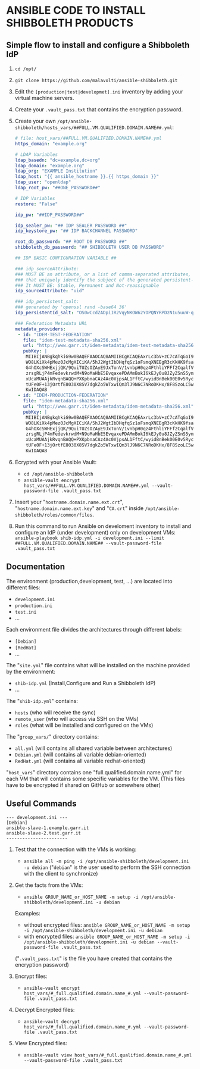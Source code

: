 # ANSIBLE CODE TO INSTALL SHIBBOLETH PRODUCTS

## Simple flow to install and configure a Shibboleth IdP

1. ```cd /opt/```

2. ```git clone https://github.com/malavolti/ansible-shibboleth.git```

3. Edit the ```[production|test|developmet].ini``` inventory by adding your virtual machine servers.

4. Create your ```.vault_pass.txt``` that contains the encryption password.

5. Create your own ```/opt/ansible-shibboleth/hosts_vars/##FULL.VM.QUALIFIED.DOMAIN.NAME##.yml```:
    ```yaml
    # file: host_vars/##FULL.VM.QUALIFIED.DOMAIN.NAME##.yml
    https_domain: "example.org"
    
    # LDAP Variables
    ldap_basedn: "dc=example,dc=org"
    ldap_domain: "example.org"
    ldap_org: "EXAMPLE Institution"
    ldap_host: "{{ ansible_hostname }}.{{ https_domain }}"
    ldap_user: "openldap"
    ldap_root_pw: "##ONE_PASSWORD##"

    # IDP Variables
    restore: "False"

    idp_pw: "##IDP_PASSWORD##"

    idp_sealer_pw: "## IDP SEALER PASSWORD ##"
    idp_keystore_pw: "## IDP BACKCHANNEL PASSWORD"

    root_db_password: "## ROOT DB PASSWORD ##"
    shibboleth_db_password: "## SHIBBOLETH USER DB PASSWORD"

    ## IDP BASIC CONFIGURATION VARIABLE ##

    ### idp_sourceAttribute: 
    ### MUST BE an attribute, or a list of comma-separated attributes, 
    ### that uniquely identify the subject of the generated persistent-id.
    ### It MUST BE: Stable, Permanent and Not-reassignable
    idp_sourceAttribute: "uid"

    ### idp_persistent_salt: 
    ### generated by 'openssl rand -base64 36'
    idp_persistentId_salt: "OS0wCcdZADpiIR2VqyNKOW62YOPQNYRPDzN1u5uuW-qUkynS"

    ### Federation Metadata URL
    metadata_providers:
     - id: "IDEM-TEST-FEDERATION"
       file: "idem-test-metadata-sha256.xml"
       url: "http://www.garr.it/idem-metadata/idem-test-metadata-sha256.xml"
       pubKey: |
        MIIBIjANBgkqhkiG9w0BAQEFAAOCAQ8AMIIBCgKCAQEAxrLc3bV+zC7cATqGoI9R
        WO8LKiXk4pMez0JcMgXICiKA/5hJ2WgtIbDHqfqSz1oFsmqXNEEgR3cKkHK9fsaY
        G4hOXcSWHExjjQK/9QuiTUZsOZAyE9JxTonV/1vnbpH0qz4FthliYFFf2CqalfVH
        zrsgRLjP4mFedevkrwdM+N9oMaHbE5EvqaxePDAMmBokI6kEJy0u8JZyZSnS5ymX
        xUcaMUAAjkRvqnBAQQ+PXKpbnaCAz4Ac0VjpsAL1FftC/wyidBnBek00E0v5RycY
        tUFe0F+13jOrtfE8030X8SV7dgkZo5WTxwIQm3lJ9N6C7NRoDKHx/8F8SzoLC5wJ
        KwIDAQAB
     - id: "IDEM-PRODUCTION-FEDERATION"
       file: "idem-metadata-sha256.xml"
       url: "http://www.garr.it/idem-metadata/idem-metadata-sha256.xml"
       pubKey: |
        MIIBIjANBgkqhkiG9w0BAQEFAAOCAQ8AMIIBCgKCAQEAxrLc3bV+zC7cATqGoI9R
        WO8LKiXk4pMez0JcMgXICiKA/5hJ2WgtIbDHqfqSz1oFsmqXNEEgR3cKkHK9fsaY
        G4hOXcSWHExjjQK/9QuiTUZsOZAyE9JxTonV/1vnbpH0qz4FthliYFFf2CqalfVH
        zrsgRLjP4mFedevkrwdM+N9oMaHbE5EvqaxePDAMmBokI6kEJy0u8JZyZSnS5ymX
        xUcaMUAAjkRvqnBAQQ+PXKpbnaCAz4Ac0VjpsAL1FftC/wyidBnBek00E0v5RycY
        tUFe0F+13jOrtfE8030X8SV7dgkZo5WTxwIQm3lJ9N6C7NRoDKHx/8F8SzoLC5wJ
        KwIDAQAB
    ```
6. Ecrypted with your Ansible Vault:
    * ```cd /opt/ansible-shibboleth```
    * ```ansible-vault encrypt host_vars/##FULL.VM.QUALIFIED.DOMAIN.NAME##.yml --vault-password-file .vault_pass.txt```

7. Insert your "```hostname.domain.name.ext.crt```", "```hostname.domain.name.ext.key```" and "```CA.crt```" inside ```/opt/ansible-shibboleth/roles/common/files```.

8. Run this command to run Ansible on develoment inventory to install and configure an IdP (under development) only on development VMs:
    ```ansible-playbook shib-idp.yml -i development.ini --limit ##FULL.VM.QUALIFIED.DOMAIN.NAME## --vault-password-file .vault_pass.txt```

## Documentation ##
The environment (production,development, test, ...) are located into different files:
   - ```development.ini```
   - ```production.ini```
   - ```test.ini```
   - ...

Each environment file divides the architectures through different labels:
   - ```[Debian]```
   - ```[RedHat]```
   - ...

The "```site.yml```" file contains what will be installed on the machine provided by the environment:
   - ```shib-idp.yml``` (Install,Configure and Run a Shibboleth IdP)
   - ...

The "```shib-idp.yml```" contains:
   - ```hosts``` (who will receive the sync)
   - ```remote_user``` (who will access via SSH on the VMs)
   - ```roles``` (what will be installed and configured on the VMs)

The "```group_vars/```" directory contains:
   - ```all.yml```      (will contains all shared variable between architectures)
   - ```Debian.yml```   (will contains all variable debian-oriented)
   - ```RedHat.yml```   (will contains all variable redhat-oriented)

"```host_vars```" directory contains one "full.qualified.domain.name.yml" for each VM that will contains some specific variables for the VM. 
(This files have to be encrypted if shared on GitHub or somewhere other)

## Useful Commands ##

```
--- development.ini ---
[Debian]
ansible-slave-1.example.garr.it
ansible-slave-2.test.garr.it
-----------------------
```

1. Test that the connection with the VMs is working:
   * ```ansible all -m ping -i /opt/ansible-shibboleth/development.ini -u debian```
   ("```debian```" is the user used to perform the SSH connection with the client to synchronize)

2. Get the facts from the VMs:
   * ```ansible GROUP_NAME_or_HOST_NAME -m setup -i /opt/ansible-shibboleth/development.ini -u debian```

   Examples:
      * without encrypted files:
         ```ansible GROUP_NAME_or_HOST_NAME -m setup -i /opt/ansible-shibboleth/development.ini -u debian```
      * with encrypted files:
         ```ansible GROUP_NAME_or_HOST_NAME -m setup -i /opt/ansible-shibboleth/development.ini -u debian --vault-password-file .vault_pass.txt```

   ("```.vault_pass.txt```" is the file you have created that contains the encryption password)

3. Encrypt files:
   * ```ansible-vault encrypt host_vars/#_full.qualified.domain.name_#.yml --vault-password-file .vault_pass.txt```

4. Decrypt Encrypted files:
   * ```ansible-vault decrypt host_vars/#_full.qualified.domain.name_#.yml --vault-password-file .vault_pass.txt```

5. View Encrypted files:
   * ```ansible-vault view host_vars/#_full.qualified.domain.name_#.yml --vault-password-file .vault_pass.txt```
